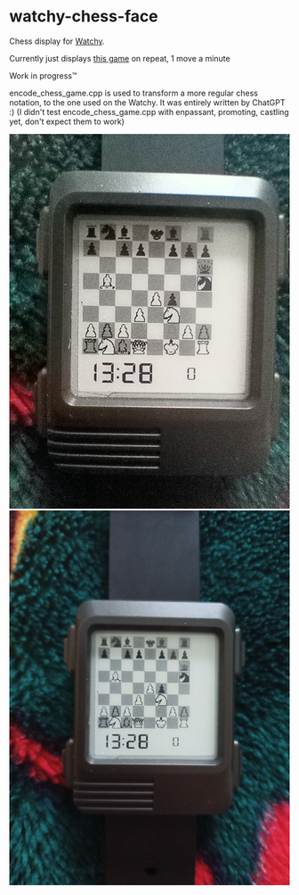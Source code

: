 # watchy-chess-face

Chess display for [Watchy](https://watchy.sqfmi.com/).

Currently just displays [this game](https://en.wikipedia.org/wiki/Immortal_Game) on repeat, 1 move a minute

Work in progress™

encode_chess_game.cpp is used to transform a more regular chess notation, to the one used on the Watchy. It was entirely written by ChatGPT :) (I didn't test encode_chess_game.cpp with enpassant, promoting, castling yet, don't expect them to work)

![plot](./images/1.jpg)
![plot](./images/2.jpg)
